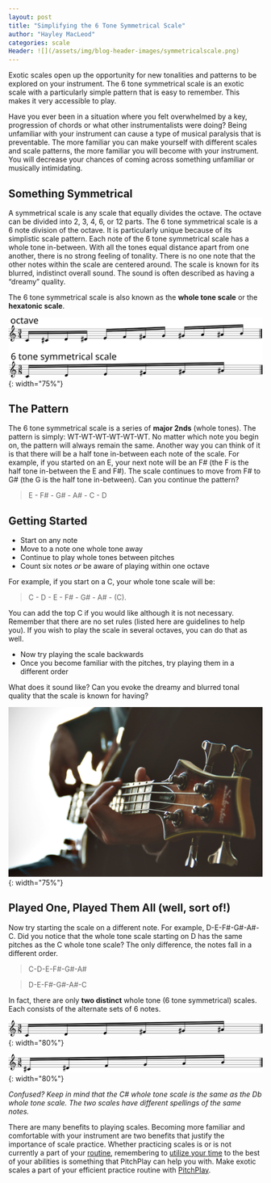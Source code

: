 ```yaml
---
layout: post
title: "Simplifying the 6 Tone Symmetrical Scale"
author: "Hayley MacLeod"
categories: scale
Header: ![](/assets/img/blog-header-images/symmetricalscale.png)
---
```

Exotic scales open up the opportunity for new tonalities and patterns to be explored on your instrument. The 6 tone symmetrical scale is an exotic scale with a particularly simple pattern that is easy to remember. This makes it very accessible to play.

Have you ever been in a situation where you felt overwhelmed by a key, progression of chords or what other instrumentalists were doing? Being unfamiliar with your instrument can cause a type of musical paralysis that is preventable. The more familiar you can make yourself with different scales and scale patterns, the more familiar you will become with your instrument. You will decrease your chances of coming across something unfamiliar or musically intimidating.

## Something Symmetrical
A symmetrical scale is any scale that equally divides the octave. The octave can be divided
into 2, 3, 4, 6, or 12 parts.
The 6 tone symmetrical scale is a 6 note division of the octave. It is particularly unique because
of its simplistic scale pattern. Each note of the 6 tone symmetrical scale has a whole tone
in-between. With all the tones equal distance apart from one another, there is no strong feeling of tonality.
There is no one note that the other notes within the scale are centered around. The scale is known for its blurred, indistinct overall sound. The sound is often described as having a “dreamy” quality.

The 6 tone symmetrical scale is also known as the __whole tone scale__ or the __hexatonic scale__.


![](/assets/img/2016-04-26/octaveto6tones.svg){: width="75%"}


## The Pattern
The 6 tone symmetrical scale is a series of __major 2nds__ (whole tones).
The pattern is simply: WT-WT-WT-WT-WT-WT. No matter which note you begin on, the pattern will always remain the same. Another way you can think of it is that there will be a half tone in-between each note of the scale. For example, if you started on an E, your next note will be an F# (the F is the half tone in-between the E and F#). The scale continues to move from F# to G# (the G is the half tone in-between). Can you continue the pattern?

> E - F# - G# - A# - C - D


## Getting Started
- Start on any note
- Move to a note one whole tone away
- Continue to play whole tones between pitches
- Count six notes *or* be aware of playing within one octave

For example, if you start on a C, your whole tone scale will be:

> C - D - E - F# - G# - A# - (C).

You can add the top C if you would like although it is not necessary. Remember that there are no set rules (listed here are guidelines to help you). If you wish to play the scale in several octaves, you can do that as well.

- Now try playing the scale backwards
- Once you become familiar with the pitches, try playing them in a different order

What does it sound like? Can you evoke the dreamy and blurred tonal quality that the scale is known for having?

![](/assets/img/2016-04-26/guitar.jpeg){: width="75%"}


## Played One, Played Them All (well, sort of!)
Now try starting the scale on a different note. For example, D-E-F#-G#-A#-C. Did you notice that the whole tone scale starting on D has the same pitches as the C whole tone scale? The only difference, the notes fall in a different order.

>  C-D-E-F#-G#-A#

>  D-E-F#-G#-A#-C

In fact, there are only __two distinct__ whole tone (6 tone symmetrical) scales. Each consists of the alternate sets of 6 notes.

![](/assets/img/2016-04-26/Csymmetricalscale.svg){: width="80%"}

![](/assets/img/2016-04-26/Dbsymmetricalscale.svg){: width="80%"}

*Confused? Keep in mind that the C# whole tone scale is the same as the Db whole tone scale. The two scales have different spellings of the same notes.*

There are many benefits to playing scales. Becoming more familiar and comfortable with your instrument are two benefits that justify the importance of scale practice. Whether practicing scales is or is not currently a part of your [routine](http://blog.pitchplay.io/pitchplay/planning-tracking-practice), remembering to [utilize your time](http://blog.pitchplay.io/practice/efficient-practice) to the best of your abilities is something that PitchPlay can help you with. Make exotic scales a part of your efficient practice routine with [PitchPlay](http://pitchplay.io/).
